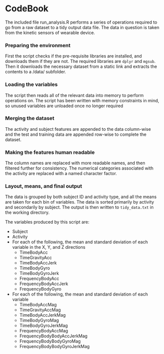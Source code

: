 
# CodeBook

The included file run_analysis.R performs a series of operations required to go from a raw dataset to a tidy output data file. The data in question is taken from the kinetic sensors of wearable device.

### Preparing the environment

First the script checks if the pre-requisite libraries are installed, and downloads them if they are not. The required libraries are `dplyr` and `mgsub`. Then it downloads the necessary dataset from a static link and extracts the contents to a /data/ subfolder.

### Loading the variables

The script then reads all of the relevant data into memory to perform operations on. The script has been written with memory constraints in mind, so unused variables are unloaded once no longer required

### Merging the dataset

The activity and subject features are appended to the data column-wise and the test and training data are appended row-wise to complete the dataset. 

### Making the features human readable

The column names are replaced with more readable names, and then filtered further for consistency. The numerical categories associated with the activity are replaced with a named character factor.

### Layout, means, and final output

The data is grouped by both subject ID and activity type, and all the means are taken for each bin of variables. The data is sorted primarily by activity and secondarily by subject. The output is then written to ```tidy_data.txt``` in the working directory.

The variables produced by this script are:
- Subject
- Activity
- For each of the following, the mean and standard deviation of each variable in the X, Y, and Z directions
  - TimeBodyAcc
  - TimeGravityAcc
  - TimeBodyAccJerk
  - TimeBodyGyro
  - TimeBodyGyroJerk
  - FrequencyBodyAcc
  - FrequencyBodyAccJerk
  - FrequencyBodyGyro
- For each of the following, the mean and standard deviation of each variable
  - TimeBodyAccMag
  - TimeGravityAccMag
  - TimeBodyAccJerkMag
  - TimeBodyGyroMag
  - TimeBodyGyroJerkMag
  - FrequencyBodyAccMag
  - FrequencyBodyBodyAccJerkMag
  - FrequencyBodyBodyGyroMag
  - FrequencyBodyBodyGyroJerkMag